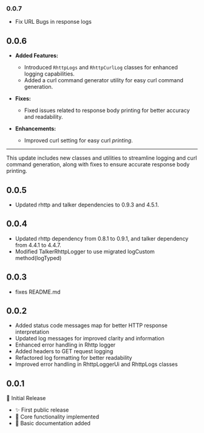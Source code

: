 ### 0.0.7
- Fix URL Bugs in response logs


## 0.0.6

- **Added Features:**
  - Introduced `RhttpLogs` and `RhttpCurlLog` classes for enhanced logging capabilities.
  - Added a curl command generator utility for easy curl command generation.

- **Fixes:**
  - Fixed issues related to response body printing for better accuracy and readability.

- **Enhancements:**
  - Improved curl setting for easy curl *printing*.

---

This update includes new classes and utilities to streamline logging and curl command generation, along with fixes to ensure accurate response body printing.

## 0.0.5
- Updated rhttp and talker dependencies to 0.9.3 and 4.5.1.


## 0.0.4

- Updated rhttp dependency from 0.8.1 to 0.9.1, and talker dependency from 4.4.1 to 4.4.7.
- Modified TalkerRhttpLogger to use migrated logCustom method(logTyped)


## 0.0.3

- fixes README.md


## 0.0.2

- Added status code messages map for better HTTP response interpretation
- Updated log messages for improved clarity and information
- Enhanced error handling in Rhttp logger
- Added headers to GET request logging
- Refactored log formatting for better readability
- Improved error handling in RhttpLoggerUi and RhttpLogs classes


## 0.0.1

🎉 Initial Release

- ✨ First public release
- 🚀 Core functionality implemented
- 📝 Basic documentation added